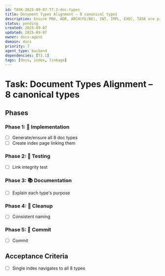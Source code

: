 ```yaml
---
id: TASK-2025-09-07-T7.2-doc-types
title: Document Types Alignment – 8 canonical types
description: Ensure PRD, ADR, ARCH(FE/BE), INT, IMPL, EXEC, TASK are produced and linked
status: pending
created: 2025-09-07
updated: 2025-09-07
owner: docs-agent
domain: docs
priority: 7
agent_type: backend
dependencies: [T3.1]
tags: [docs, index, linkage]
---
```


# Task: Document Types Alignment – 8 canonical types

## Phases
### Phase 1: 🚀 Implementation
- [ ] Generate/ensure all 8 doc types
- [ ] Create index page linking them

### Phase 2: 🧪 Testing
- [ ] Link integrity test

### Phase 3: 📚 Documentation
- [ ] Explain each type's purpose

### Phase 4: 🧹 Cleanup
- [ ] Consistent naming

### Phase 5: 💾 Commit
- [ ] Commit

## Acceptance Criteria
- [ ] Single index navigates to all 8 types
